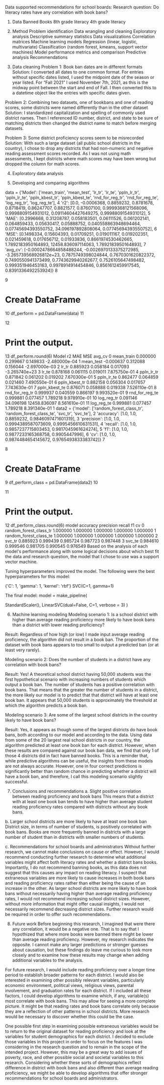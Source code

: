Data supported recommendations for school boards:
Research question: Do literacy rates have any correlation with book bans?

1. Data
Banned Books
8th grade literacy
4th grade literacy

2. Method
Problem identification
Data wrangling and cleaning
Exploratory analysis
Descriptive summary statistics
Data visualizations
Correlation matrices
Machine learning models
Regression (linear, logistic, multivariate)
Classification (random forest, kmeans, support vector machines)
Model performance metrics and comparison
Predictive analysis
Recommendations
3. Data cleaning
Problem 1: Book ban dates are in different formats
Solution: I converted all dates to one common format. For entries without specific dates listed, I used the midpoint date of the season or year listed. For “Fall 2021” I used November 7th, 2021, as this is the midway point between the start and end of Fall. I then converted this to a datetime object like the entries with specific dates given.

Problem 2: Combining two datasets, one of bookbans and one of reading scores, some districts were named differently than in the other dataset
Solution: I standardized capitalization and spelling of commonly used district names. Then I referenced ID number, district, and state to be sure of matching districts then changed the district name to match before merging datasets.

Problem 3: Some district proficiency scores seem to be misrecorded
Solution: With such a large dataset (all public school districts in the country), I chose to drop any districts that had non-numeric and negative reading assessment scores recorded. As I was not using math assessments, I kept districts where math scores may have been wrong but dropped the column for math scores.

4. Exploratory data analysis

5. Developing and comparing algorithms

data = {'Model': ['mean_train', 'mean_test', 'lr_tr', 'lr_te', 'ppln_lr_tr', 'ppln_lr_te', 'ppln_kbest_tr', 'ppln_kbest_te', 'rnd_for_reg_tr', 'rnd_for_reg_te', 'log_reg_tr', 'log_reg_te'],
4
        'r2': [0.0, -0.0006368, 0.8859232, 0.8781678, 0.8718419, 0.86247707, 0.8821577, 0.87607100, 0.9999368121568096, 0.9998809154931012, 0.09114604427649275, 0.9998809154931012],
5
       'MAE': [0.2996668, 0.31208787, 0.058183501, 0.06111526, 0.061202141, 0.064859433, 0.05630417, 0.05888752, 0.040558863948694464, 0.07745694393550752, 34.096197892808064, 0.07745694393550752],
6
       'MSE': [0.1498334, 0.15604393, 0.01709251, 0.019011167, 0.019202351, 0.021459618, 0.017656712, 0.01933836, 0.8661974530462665, 1.7892183950164893, 12458.836097114063, 1.7892183950164893],
7
        'avg_cv': [-0.0002478664858488244, -0.0026970133375272985, -3.265739568926812e+23, 0.7875749398024844, 0.7670301620822372, 0.7490550941373499, 0.7743629940262677, 0.7526105647498482, 0.999351946453163, 0.9978914914454846, 0.8561612459917545, 0.8391336492253924]}
8
  
9
# Create DataFrame
10
df_perform = pd.DataFrame(data)
11
  
12
# Print the output.
13
df_perform.round(6)
Model	r2	MAE	MSE	avg_cv
0	mean_train	0.000000	0.299667	0.149833	-2.480000e-04
1	mean_test	-0.000637	0.312088	0.156044	-2.697000e-03
2	lr_tr	0.885923	0.058184	0.017093	-3.265740e+23
3	lr_te	0.878168	0.061115	0.019011	7.875750e-01
4	ppln_lr_tr	0.871842	0.061202	0.019202	7.670300e-01
5	ppln_lr_te	0.862477	0.064859	0.021460	7.490550e-01
6	ppln_kbest_tr	0.882158	0.056304	0.017657	7.743630e-01
7	ppln_kbest_te	0.876071	0.058888	0.019338	7.526110e-01
8	rnd_for_reg_tr	0.999937	0.040559	0.866197	9.993520e-01
9	rnd_for_reg_te	0.999881	0.077457	1.789218	9.978910e-01
10	log_reg_tr	0.091146	34.096198	12458.836097	8.561610e-01
11	log_reg_te	0.999881	0.077457	1.789218	8.391340e-01
1
data2 = {'model': ['random_forest_class_tr', 'random_forest_class_te', 'svc_tr', 'svc_te'],
2
        'accuracy': [1.0, 1.0, 0.8859232, 0.9846097471601319],
3
        'precision': [1.0, 1.0, 0.9994389587073609, 0.9995456610631531],
4
        'recall': [1.0, 1.0, 0.9857237715803453, 0.9817045961624274],
5
        'f1': [1.0, 1.0, 0.9877233165368758, 0.9905447996],
6
        'cv': [1.0, 1.0, 0.9874484654145672, 0.9765493833383742]}
7
  
8
# Create DataFrame
9
df_perform_class = pd.DataFrame(data2)
10
  
11
# Print the output.
12
df_perform_class.round(6)
model	accuracy	precision	recall	f1	cv
0	random_forest_class_tr	1.000000	1.000000	1.000000	1.000000	1.000000
1	random_forest_class_te	1.000000	1.000000	1.000000	1.000000	1.000000
2	svc_tr	0.885923	0.999439	0.985724	0.987723	0.987448
3	svc_te	0.984610	0.999546	0.981705	0.990545	0.976549
Based on the analysis of each model's performance along with some logical decisions about which best fit the data and research question, the model that I chose to use was a support vector machine.

Tuning hyperparameters improved the model. The following were the best hyperparameters for this model:

{'C': 1, 'gamma': 1, 'kernel': 'rbf'} SVC(C=1, gamma=1)

The final model:
model = make_pipeline(

StandardScaler(),
LinearSVC(dual=False, C=1, verbose = 3)
)

6. Machine learning modeling
Modeling scenario 1:
Is a school district with higher than average reading proficiency more likely to have book bans than a district with lower reading proficiency?

Result: Regardless of how high (or low) I made input average reading proficiency, the algorithm did not result in a book ban. The proportion of the dataset with book bans appears to too small to output a predicted ban (or at least very rarely).

Modeling scenario 2:
Does the number of students in a district have any correlation with book bans?

Result: Yes! A theoretical school district having 50,000 students was the first hypothetical scenario with increasing numbers of students which output a book ban. The number of students has a positive correlation with book bans. That means that the greater the number of students in a district, the more likely our model is to predict that that district will have at least one book ban. It appears that 50,000 students is approximately the threshold at which the algorithm predicts a book ban.

Modeling scenario 3:
Are some of the largest school districts in the country likely to have book bans?

Result: Yes, it appears as though some of the largest districts do have book bans, both according to our model and according to the data. Using data from some of the 20 largest real school districts in our country, the algorithm predicted at least one book ban for each district. However, when these results are compared against our book ban data, we find that only 1 of those 4 districts did in fact have banned books. This is a reminder that, while predictive algorithms can be useful, the insights from these models are not always accurate. However, one in four correct predictions is significantly better than random chance in predicting whether a district will have a book ban, and therefore, I call this modeling scenario slightly successful.

7. Conclusions and recommendations
a. Slight positive correlation between reading proficiency and book bans
This means that a district with at least one book ban tends to have higher than average student reading proficiency rates compared with districts without any book bans.

b. Larger school districts are more likely to have at least one book ban
District size, in terms of number of students, is positively correlated with book bans. Books are more frequently banned in districts with a large number of student than in districts with smaller numbers of students.

c. Recommendations for school boards and administrators
Without further research, we cannot make conclusions on cause or effect. However, I would recommend conducting further research to determine what additional variables might affect both literacy rates and whether a district bans books. Importantly, I do not recommend banning books, as this data does not suggest that this causes any impact on reading literacy. I suspect that extraneous variables are more likely to cause increases in both book bans and reading proficiency rates rather than either being the cause of an increase in the other. As larger school districts are more likely to have book bans without necessarily having higher than average reading proficiency rates, I would not recommend increasing school district sizes. However, without more information that might offer causal insights, I would not necessarily recommend decreasing district sizes. Further research would be required in order to offer such recommendations.

8. Future work
Before beginning this research, I imagined that were there any correlation, it would be a negative one. That is to say that I hypothized that where more books were banned there might be lower than average reading proficiency. However, my research indicates the opposite. I cannot make any larger predictions or stronger guesses about causation, but these findings do leave me curious to look more closely and to examine how these results may change when adding additional variables to the analysis.

For future research, I would include reading proficiency over a longer time period to establish broader patterns for each district. I would also be interested in examining other possibly relevant variables, particularly economic environment, political views, religious views, parental involvement, and graduation rates for each district. If I included all these factors, I could develop algorithms to examine which, if any, variable(s) most correlate with book bans. This may allow for seeing a more complete picture. It might be that reading rates and book bans correlate only because they are a reflection of other patterns in school districts. More research would be necessary to discover whether this could be the case.

One possible first step in examining possible extraneous variables would be to return to the original dataset for reading proficiency and look at the variables for student demographics for each district. I decided to exclude those variables in this project in order to focus on the features I was considering in the research question and to remain in the scope of the intended project. However, this may be a great way to add issues of poverty, race, and other possible social and societal variables to this research. Considering whether these sorts of demographics reflect difference in district with book bans and also different than average reading proficiency, we might be able to develop algorithms that offer stronger recommendations for school boards and administrators.
